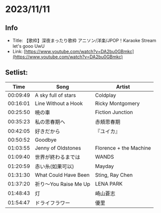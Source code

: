 # 2023/11/11
## Info
- Title: 【歌枠】深夜まったり歌枠 アニソン/洋楽/JPOP！Karaoke Stream let's gooo UwU
- Link: [https://www.youtube.com/watch?v=DA2bu0GBmkc](https://www.youtube.com/watch?v=DA2bu0GBmkc)

## Setlist:
| Time     | Song                   | Artist                |
|----------|------------------------|-----------------------|
| 00:09:49 | A sky full of stars   | Coldplay              |
| 00:16:01 | Line Without a Hook    | Ricky Montgomery      |
| 00:25:50 | 暁の車                  | Fiction Junction      |
| 00:35:23 | 私の思春期へ             | 赤頬思春期           |
| 00:42:05 | 好きだから               | 『ユイカ』             |
| 00:50:52 | Goodbye                |                       |
| 01:03:55 | Jenny of Oldstones     | Florence + the Machine|
| 01:09:40 | 世界が終わるまでは      | WANDS                 |
| 01:20:59 | 赤い糸(如果可以)        | Mayday                |
| 01:31:30 | What Could Have Been   | Sting, Ray Chen       |
| 01:37:20 | 祈り～You Raise Me Up  | LENA PARK             |
| 01:48:43 | 灯                      | 崎山蒼志              |
| 01:54:47 | ドライフラワー           | 優里                  |
